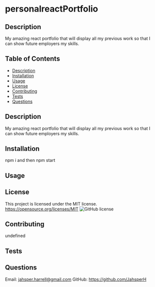 # personalreactPortfolio
  ## Description
  My amazing react portfolio that will display all my previous work so that I can show future employers my skills.
  ## Table of Contents
  * [Description](#description)
  * [Installation](#installation)
  * [Usage](#usage)
  * [License](#license)
  * [Contributing](#contributing)
  * [Tests](#tests)
  * [Questions](#questions)
  
  ## Description
  My amazing react portfolio that will display all my previous work so that I can show future employers my skills.
  ## Installation
  npm i and then npm start 
  ## Usage
  
  ## License
  This project is licensed under the MIT license.
  https://opensource.org/licenses/MIT
  ![GitHub license](https://img.shields.io/badge/license-MIT-blue.svg)
  ## Contributing
  undefined
  ## Tests
  
  ## Questions
  Email: jahsper.harrell@gmail.com
  GitHub: https://github.com/JahsperH
